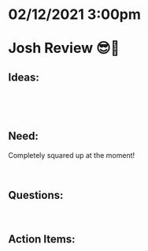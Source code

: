 # **02/12/2021 3:00pm <br> <br> Josh Review 😎🥇**

## **Ideas:**


&nbsp;


&nbsp;

## **Need:**

Completely squared up at the moment!

&nbsp;

## **Questions:**


&nbsp;

## **Action Items:**


